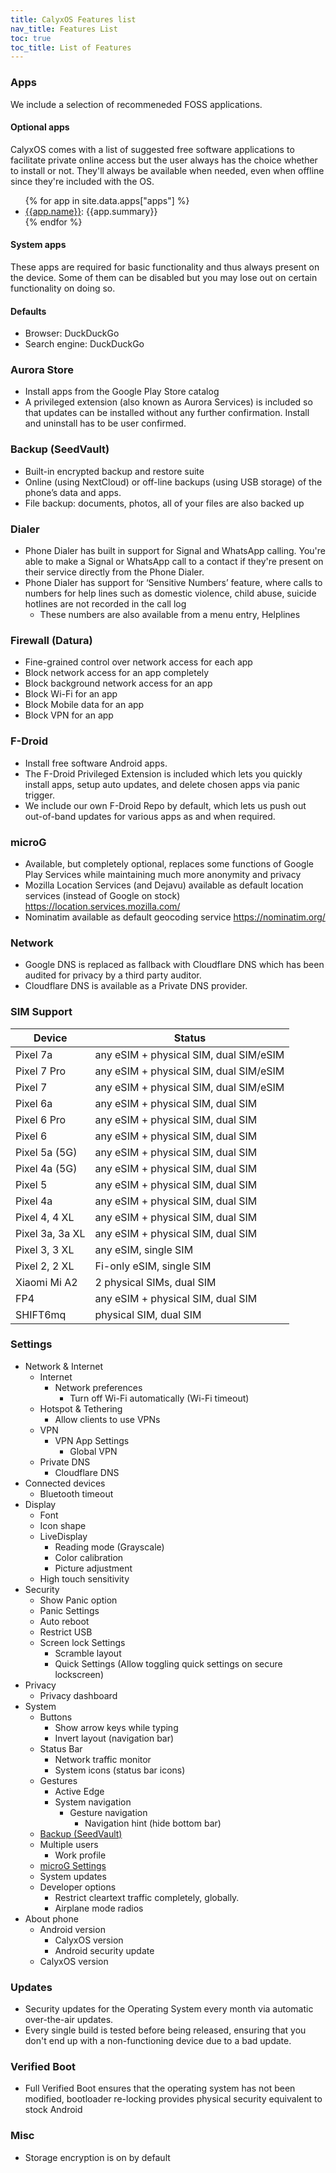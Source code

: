 ```yaml
---
title: CalyxOS Features list
nav_title: Features List
toc: true
toc_title: List of Features
---
```


### Apps
We include a selection of recommeneded FOSS applications.
#### Optional apps
CalyxOS comes with a list of suggested free software applications to facilitate private online access but the user always has the choice whether to install or not. They'll always be available when needed, even when offline since they're included with the OS.
<ul>
{% for app in site.data.apps["apps"] %}
<li><a href="{{app.web}}">{{app.name}}</a>: {{app.summary}}</li>
{% endfor %}
</ul>

#### System apps
These apps are required for basic functionality and thus always present on the device. Some of them can be disabled but you may lose out on certain functionality on doing so.

#### Defaults
* Browser: DuckDuckGo
* Search engine: DuckDuckGo

### Aurora Store
* Install apps from the Google Play Store catalog
* A privileged extension (also known as Aurora Services) is included so that updates can be installed without any further confirmation. Install and uninstall has to be user confirmed.

### Backup (SeedVault)
* Built-in encrypted backup and restore suite
* Online (using NextCloud) or off-line backups (using USB storage) of the phone’s data and apps.
* File backup: documents, photos, all of your files are also backed up

### Dialer
* Phone Dialer has built in support for Signal and WhatsApp calling. You're able to make a Signal or WhatsApp call to a contact if they're present on their service directly from the Phone Dialer.
* Phone Dialer has support for ‘Sensitive Numbers’ feature, where calls to numbers for help lines such as domestic violence, child abuse, suicide hotlines are not recorded in the call log
  * These numbers are also available from a menu entry, Helplines

### Firewall (Datura)
* Fine-grained control over network access for each app
* Block network access for an app completely
* Block background network access for an app
* Block Wi-Fi for an app
* Block Mobile data for an app
* Block VPN for an app

### F-Droid
* Install free software Android apps.
* The F-Droid Privileged Extension is included which lets you quickly install apps, setup auto updates, and delete chosen apps via panic trigger.
* We include our own F-Droid Repo by default, which lets us push out out-of-band updates for various apps as and when required.

### microG
* Available, but completely optional, replaces some functions of Google Play Services while maintaining much more anonymity and privacy
* Mozilla Location Services (and Dejavu) available as default location services (instead of Google on stock) https://location.services.mozilla.com/
* Nominatim available as default geocoding service https://nominatim.org/

### Network
* Google DNS is replaced as fallback with Cloudflare DNS which has been audited for privacy by a third party auditor.
* Cloudflare DNS is available as a Private DNS provider.

### SIM Support

| Device | Status |
| ------ | ------ |
| Pixel 7a | any eSIM + physical SIM, dual SIM/eSIM |
| Pixel 7 Pro | any eSIM + physical SIM, dual SIM/eSIM |
| Pixel 7 | any eSIM + physical SIM, dual SIM/eSIM |
| Pixel 6a | any eSIM + physical SIM, dual SIM |
| Pixel 6 Pro | any eSIM + physical SIM, dual SIM |
| Pixel 6 | any eSIM + physical SIM, dual SIM |
| Pixel 5a (5G) | any eSIM + physical SIM, dual SIM |
| Pixel 4a (5G) | any eSIM + physical SIM, dual SIM |
| Pixel 5 | any eSIM + physical SIM, dual SIM |
| Pixel 4a | any eSIM + physical SIM, dual SIM |
| Pixel 4, 4 XL | any eSIM + physical SIM, dual SIM |
| Pixel 3a, 3a XL | any eSIM + physical SIM, dual SIM |
| Pixel 3, 3 XL | any eSIM, single SIM |
| Pixel 2, 2 XL | Fi-only eSIM, single SIM |
| Xiaomi Mi A2 | 2 physical SIMs, dual SIM |
| FP4 | any eSIM + physical SIM, dual SIM |
| SHIFT6mq | physical SIM, dual SIM |

### Settings
* Network & Internet
  * Internet
    * Network preferences
      * Turn off Wi-Fi automatically (Wi-Fi timeout)
  * Hotspot & Tethering
    * Allow clients to use VPNs
  * VPN
    * VPN App Settings
      * Global VPN
  * Private DNS
    * Cloudflare DNS
* Connected devices
  * Bluetooth timeout
* Display
  * Font
  * Icon shape
  * LiveDisplay
    * Reading mode (Grayscale)
    * Color calibration
    * Picture adjustment
  * High touch sensitivity
* Security
  * Show Panic option
  * Panic Settings
  * Auto reboot
  * Restrict USB
  * Screen lock Settings
    * Scramble layout
    * Quick Settings (Allow toggling quick settings on secure lockscreen)
* Privacy
  * Privacy dashboard
* System
  * Buttons
    * Show arrow keys while typing
    * Invert layout (navigation bar)
  * Status Bar
    * Network traffic monitor
    * System icons (status bar icons)
  * Gestures
    * Active Edge
    * System navigation
      * Gesture navigation
        * Navigation hint (hide bottom bar)
  * [Backup (SeedVault)](#backup-seedvault)
  * Multiple users
    * Work profile
  * [microG Settings](#microg)
  * System updates
  * Developer options
    * Restrict cleartext traffic completely, globally.
    * Airplane mode radios
* About phone
  * Android version
    * CalyxOS version
    * Android security update
  * CalyxOS version

### Updates
* Security updates for the Operating System every month via automatic over-the-air updates.
* Every single build is tested before being released, ensuring that you don't end up with a non-functioning device due to a bad update.

### Verified Boot
* Full Verified Boot ensures that the operating system has not been modified, bootloader re-locking provides physical security equivalent to stock Android

### Misc
* Storage encryption is on by default
